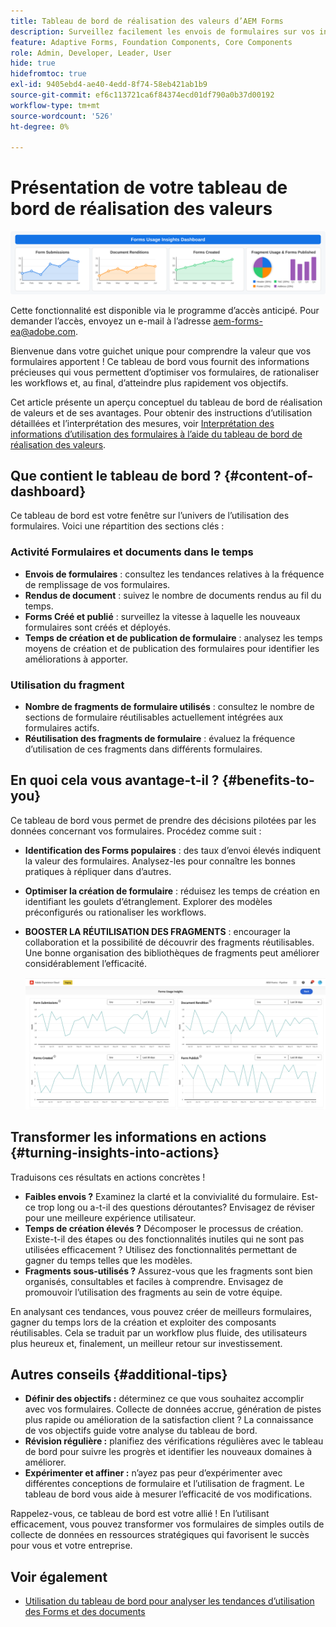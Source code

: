 ```yaml
---
title: Tableau de bord de réalisation des valeurs d’AEM Forms
description: Surveillez facilement les envois de formulaires sur vos instances AEM Forms avec notre tableau de bord de suivi intuitif.
feature: Adaptive Forms, Foundation Components, Core Components
role: Admin, Developer, Leader, User
hide: true
hidefromtoc: true
exl-id: 9405ebd4-ae40-4edd-8f74-58eb421ab1b9
source-git-commit: ef6c113721ca6f84374ecd01df790a0b37d00192
workflow-type: tm+mt
source-wordcount: '526'
ht-degree: 0%

---
```


# Présentation de votre tableau de bord de réalisation des valeurs

![Tableau de bord de réalisation de la valeur](/help/edge/docs/forms/universal-editor/assets/forms-insights-banner.svg)


<span class="preview"> Cette fonctionnalité est disponible via le programme d’accès anticipé. Pour demander l’accès, envoyez un e-mail à l’adresse aem-forms-ea@adobe.com. <span>


Bienvenue dans votre guichet unique pour comprendre la valeur que vos formulaires apportent ! Ce tableau de bord vous fournit des informations précieuses qui vous permettent d’optimiser vos formulaires, de rationaliser les workflows et, au final, d’atteindre plus rapidement vos objectifs.

Cet article présente un aperçu conceptuel du tableau de bord de réalisation de valeurs et de ses avantages. Pour obtenir des instructions d’utilisation détaillées et l’interprétation des mesures, voir [Interprétation des informations d’utilisation des formulaires à l’aide du tableau de bord de réalisation des valeurs](/help/forms/using-the-value-realization-dashboard.md).




## Que contient le tableau de bord ? {#content-of-dashboard}

Ce tableau de bord est votre fenêtre sur l’univers de l’utilisation des formulaires. Voici une répartition des sections clés :


### Activité Formulaires et documents dans le temps

* **Envois de formulaires** : consultez les tendances relatives à la fréquence de remplissage de vos formulaires.
* **Rendus de document** : suivez le nombre de documents rendus au fil du temps.
* **Forms Créé et publié** : surveillez la vitesse à laquelle les nouveaux formulaires sont créés et déployés.
* **Temps de création et de publication de formulaire** : analysez les temps moyens de création et de publication des formulaires pour identifier les améliorations à apporter.

### Utilisation du fragment

* **Nombre de fragments de formulaire utilisés** : consultez le nombre de sections de formulaire réutilisables actuellement intégrées aux formulaires actifs.
* **Réutilisation des fragments de formulaire** : évaluez la fréquence d’utilisation de ces fragments dans différents formulaires.


## En quoi cela vous avantage-t-il ? {#benefits-to-you}

Ce tableau de bord vous permet de prendre des décisions pilotées par les données concernant vos formulaires. Procédez comme suit :

* **Identification des Forms populaires** : des taux d’envoi élevés indiquent la valeur des formulaires. Analysez-les pour connaître les bonnes pratiques à répliquer dans d’autres.
* **Optimiser la création de formulaire** : réduisez les temps de création en identifiant les goulets d’étranglement. Explorer des modèles préconfigurés ou rationaliser les workflows.
* **BOOSTER LA RÉUTILISATION DES FRAGMENTS** : encourager la collaboration et la possibilité de découvrir des fragments réutilisables. Une bonne organisation des bibliothèques de fragments peut améliorer considérablement l’efficacité.

  ![tableau de bord de réalisation des valeurs](/help/forms/assets/forms-usage-insights.png)


## Transformer les informations en actions {#turning-insights-into-actions}

Traduisons ces résultats en actions concrètes !

* **Faibles envois ?** Examinez la clarté et la convivialité du formulaire. Est-ce trop long ou a-t-il des questions déroutantes? Envisagez de réviser pour une meilleure expérience utilisateur.
* **Temps de création élevés ?** Décomposer le processus de création. Existe-t-il des étapes ou des fonctionnalités inutiles qui ne sont pas utilisées efficacement ? Utilisez des fonctionnalités permettant de gagner du temps telles que les modèles.
* **Fragments sous-utilisés ?** Assurez-vous que les fragments sont bien organisés, consultables et faciles à comprendre. Envisagez de promouvoir l’utilisation des fragments au sein de votre équipe.

En analysant ces tendances, vous pouvez créer de meilleurs formulaires, gagner du temps lors de la création et exploiter des composants réutilisables. Cela se traduit par un workflow plus fluide, des utilisateurs plus heureux et, finalement, un meilleur retour sur investissement.

## Autres conseils {#additional-tips}

* **Définir des objectifs :** déterminez ce que vous souhaitez accomplir avec vos formulaires. Collecte de données accrue, génération de pistes plus rapide ou amélioration de la satisfaction client ? La connaissance de vos objectifs guide votre analyse du tableau de bord.
* **Révision régulière :** planifiez des vérifications régulières avec le tableau de bord pour suivre les progrès et identifier les nouveaux domaines à améliorer.
* **Expérimenter et affiner :** n’ayez pas peur d’expérimenter avec différentes conceptions de formulaire et l’utilisation de fragment. Le tableau de bord vous aide à mesurer l’efficacité de vos modifications.

Rappelez-vous, ce tableau de bord est votre allié ! En l’utilisant efficacement, vous pouvez transformer vos formulaires de simples outils de collecte de données en ressources stratégiques qui favorisent le succès pour vous et votre entreprise.

## Voir également

* [Utilisation du tableau de bord pour analyser les tendances d’utilisation des Forms et des documents](/help/forms/using-the-value-realization-dashboard.md)
